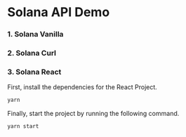 # Solana API Demo

### 1. Solana Vanilla

### 2. Solana Curl

### 3. Solana React

First, install the dependencies for the React Project.

```sh
yarn
```

Finally, start the project by running the following command.

```sh
yarn start
```
